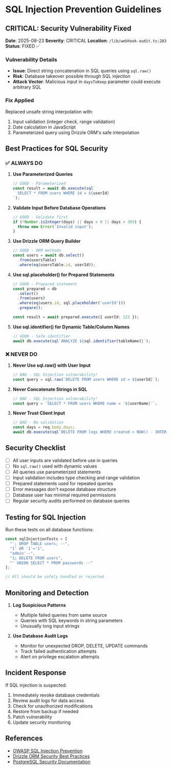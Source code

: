 # SQL Injection Prevention Guidelines

## CRITICAL: Security Vulnerability Fixed

**Date**: 2025-08-23
**Severity**: CRITICAL
**Location**: `/lib/webhook-audit.ts:283`
**Status**: FIXED ✅

### Vulnerability Details
- **Issue**: Direct string concatenation in SQL queries using `sql.raw()`
- **Risk**: Database takeover possible through SQL injection
- **Attack Vector**: Malicious input in `daysToKeep` parameter could execute arbitrary SQL

### Fix Applied
Replaced unsafe string interpolation with:
1. Input validation (integer check, range validation)
2. Date calculation in JavaScript
3. Parameterized query using Drizzle ORM's safe interpolation

## Best Practices for SQL Security

### ✅ ALWAYS DO

1. **Use Parameterized Queries**
   ```typescript
   // GOOD - Parameterized
   const result = await db.execute(sql`
     SELECT * FROM users WHERE id = ${userId}
   `);
   ```

2. **Validate Input Before Database Operations**
   ```typescript
   // GOOD - Validate first
   if (!Number.isInteger(days) || days < 0 || days > 365) {
     throw new Error('Invalid input');
   }
   ```

3. **Use Drizzle ORM Query Builder**
   ```typescript
   // GOOD - ORM methods
   const users = await db.select()
     .from(usersTable)
     .where(eq(usersTable.id, userId));
   ```

4. **Use sql.placeholder() for Prepared Statements**
   ```typescript
   // GOOD - Prepared statement
   const prepared = db
     .select()
     .from(users)
     .where(eq(users.id, sql.placeholder('userId')))
     .prepare();
   
   const result = await prepared.execute({ userId: 123 });
   ```

5. **Use sql.identifier() for Dynamic Table/Column Names**
   ```typescript
   // GOOD - Safe identifier
   await db.execute(sql`ANALYZE ${sql.identifier(tableName)}`);
   ```

### ❌ NEVER DO

1. **Never Use sql.raw() with User Input**
   ```typescript
   // BAD - SQL Injection vulnerability!
   const query = sql.raw(`DELETE FROM users WHERE id = ${userId}`);
   ```

2. **Never Concatenate Strings in SQL**
   ```typescript
   // BAD - SQL Injection vulnerability!
   const query = `SELECT * FROM users WHERE name = '${userName}'`;
   ```

3. **Never Trust Client Input**
   ```typescript
   // BAD - No validation
   const days = req.body.days;
   await db.execute(sql`DELETE FROM logs WHERE created < NOW() - INTERVAL '${days} days'`);
   ```

## Security Checklist

- [ ] All user inputs are validated before use in queries
- [ ] No `sql.raw()` used with dynamic values
- [ ] All queries use parameterized statements
- [ ] Input validation includes type checking and range validation
- [ ] Prepared statements used for repeated queries
- [ ] Error messages don't expose database structure
- [ ] Database user has minimal required permissions
- [ ] Regular security audits performed on database queries

## Testing for SQL Injection

Run these tests on all database functions:

```typescript
const sqlInjectionTests = [
  "'; DROP TABLE users; --",
  "1' OR '1'='1",
  "admin'--",
  "1; DELETE FROM users",
  "' UNION SELECT * FROM passwords --"
];

// All should be safely handled or rejected
```

## Monitoring and Detection

1. **Log Suspicious Patterns**
   - Multiple failed queries from same source
   - Queries with SQL keywords in string parameters
   - Unusually long input strings

2. **Use Database Audit Logs**
   - Monitor for unexpected DROP, DELETE, UPDATE commands
   - Track failed authentication attempts
   - Alert on privilege escalation attempts

## Incident Response

If SQL injection is suspected:
1. Immediately revoke database credentials
2. Review audit logs for data access
3. Check for unauthorized modifications
4. Restore from backup if needed
5. Patch vulnerability
6. Update security monitoring

## References

- [OWASP SQL Injection Prevention](https://cheatsheetseries.owasp.org/cheatsheets/SQL_Injection_Prevention_Cheat_Sheet.html)
- [Drizzle ORM Security Best Practices](https://orm.drizzle.team/docs/sql)
- [PostgreSQL Security Documentation](https://www.postgresql.org/docs/current/sql-injection.html)